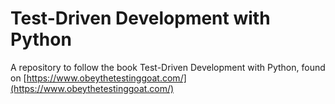 # Test-Driven Development with Python
A repository to follow the book Test-Driven Development with Python, found on [https://www.obeythetestinggoat.com/](https://www.obeythetestinggoat.com/)